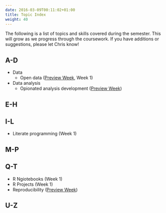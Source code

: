 ```yaml
---
date: 2016-03-09T00:11:02+01:00
title: Topic Index
weight: 40
---
```


The following is a list of topics and skills covered during the semester. This will grow as we progress through the coursework. If you have additions or suggestions, please let Chris know!

## A-D
- Data
  - Open data ([Preview Week](/preview-week/), Week 1)
- Data analysis
  - Opionated analysis development ([Preview Week](/preview-week/))
  
## E-H

## I-L
- Literate programming (Week 1)

## M-P

## Q-T
- R Ngiotebooks (Week 1)
- R Projects (Week 1)
- Reproducibility ([Preview Week](/preview-week/))

## U-Z